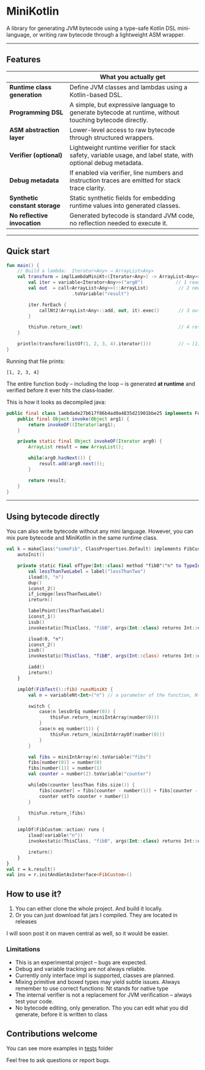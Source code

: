 # MiniKotlin

A library for generating JVM bytecode using a type-safe Kotlin DSL mini-language, or writing raw bytecode through a lightweight ASM wrapper.

---

## Features

|                                | What you actually get                                                                                         |
|--------------------------------|---------------------------------------------------------------------------------------------------------------|
| **Runtime class generation**   | Define JVM classes and lambdas using a Kotlin-based DSL.                                                      |
| **Programming DSL**            | A simple, but expressive language to generate bytecode at runtime, without touching bytecode directly.        |
| **ASM abstraction layer**      | Lower-level access to raw bytecode through structured wrappers.                                               |
| **Verifier (optional)**        | Lightweight runtime verifier for stack safety, variable usage, and label state, with optional debug metadata. |
| **Debug metadata**             | If enabled via verifier, line numbers and instruction traces are emitted for stack trace clarity.             |
| **Synthetic constant storage** | Static synthetic fields for embedding runtime values into generated classes.                                  |
| **No reflective invocation**   | Generated bytecode is standard JVM code, no reflection needed to execute it.                                  |


---

## Quick start

```kotlin
fun main() {
    // Build a lambda:  Iterator<Any> → ArrayList<Any>
    val transform = implLambdaMiniKt<(Iterator<Any>) -> ArrayList<Any>> {
        val iter = variable<Iterator<Any>>("arg0")            // 1 read the single argument
        val out  = call<ArrayList<Any>>(::ArrayList)           // 2️ new ArrayList<Any>()
                        .toVariable("result")

        iter.forEach {
            callNt2(ArrayList<Any>::add, out, it).exec()       // 3 out.add(it)
        }

        thisFun.return_(out)                                   // 4 return out
    }

    println(transform(listOf(1, 2, 3, 4).iterator()))          // → [1, 2, 3, 4]
}
```

Running that file prints:

```
[1, 2, 3, 4]
```

The entire function body – including the loop – is generated **at runtime** and verified before it ever hits the class‑loader.

This is how it looks as decompiled java:
```java
public final class lambdade27b617f86b4ad0a4835d21901bbe25 implements Function1 {
    public final Object invoke(Object arg1) {
        return invokeOF((Iterator)arg1);
    }

    private static final Object invokeOF(Iterator arg0) {
        ArrayList result = new ArrayList();

        while(arg0.hasNext()) {
            result.add(arg0.next());
        }

        return result;
    }
}
```

---

## Using bytecode directly

You can also write bytecode without any mini language. 
However, you can mix pure bytecode and MiniKotlin in the same runtime class.

```kotlin
val k = makeClass("someFib", ClassProperties.Default) implements FibCustom::class implements FibTest::class body {
    autoInit()

    private static final ofType(Int::class) method "fibB"("n" to TypeInfo.Kt(Int::class)) runs {
        val lessThanTwoLabel = label("lessThanTwo")
        iload(0, "n")
        dup()
        iconst_2()
        if_icmpge(lessThanTwoLabel)
        ireturn()

        labelPoint(lessThanTwoLabel)
        iconst_1()
        isub()
        invokestatic(ThisClass, "fibB", args(Int::class) returns Int::class)

        iload(0, "n")
        iconst_2()
        isub()
        invokestatic(ThisClass, "fibB", args(Int::class) returns Int::class)

        iadd()
        ireturn()
    }

    implOf(FibTest()::fib) runsMiniKt {
        val n = variableNt<Int>("n") // a parameter of the function, Nt here means that it is native type

        switch {
            case(n lessOrEq number(0)) {
                thisFun.return_(miniIntArray(number(0)))
            }
            case(n eq number(1)) {
                thisFun.return_(miniIntArrayOf(number(0)))
            }
        }

        val fibs = miniIntArray(n).toVariable("fibs")
        fibs[number(0)] = number(0)
        fibs[number(1)] = number(1)
        val counter = number(2).toVariable("counter")

        whileDo(counter lessThan fibs.size()) {
            fibs[counter] = fibs[counter - number(1)] + fibs[counter - number(2)]
            counter setTo counter + number(1)
        }

        thisFun.return_(fibs)
    }

    implOf(FibCustom::action) runs {
        iload(variable("n"))
        invokestatic(ThisClass, "fibB", args(Int::class) returns Int::class)

        ireturn()
    }
}
val r = k.result()
val ins = r.initAndGetAsInterface<FibCustom>()
```

## How to use it?

1. You can either clone the whole project. And build it locally.
2. Or you can just download fat jars I compiled. They are located in releases

I will soon post it on maven central as well, so it would be easier.


### Limitations

* This is an experimental project – bugs are expected.
* Debug and variable tracking are not always reliable.
* Currently only interface impl is supported, classes are planned.
* Mixing primitive and boxed types may yield subtle issues. Always remember to use correct functions: Nt stands for native type
* The internal verifier is not a replacement for JVM verification – always test your code.
* No bytecode editing, only generation. Tho you can edit what you did generate, before it is written to class

## Contributions welcome

You can see more examples in [tests](src/test/kotlin) folder

Feel free to ask questions or report bugs.
